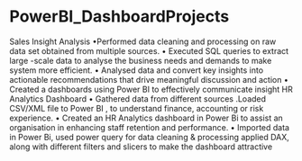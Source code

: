 # PowerBI_DashboardProjects

Sales Insight Analysis
•Performed data cleaning and processing on raw data set obtained from multiple sources.
• Executed SQL queries to extract large -scale data to analyse the business needs and demands to make system more efficient.
• Analysed data and convert key insights into actionable recommendations that drive meaningful discussion and action
• Created a dashboards using Power BI to effectively communicate insight
HR Analytics Dashboard
• Gathered data from different sources .Loaded CSV/XML file to Power BI , to understand finance, accounting or risk experience.
• Created an HR Analytics dashboard in Power Bi to assist an organisation in enhancing staff retention and performance.
• Imported data in Power Bi, used power query for data cleaning & processing applied DAX, along with different filters and slicers to make the
dashboard attractive
